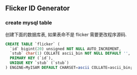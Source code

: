 ## Flicker ID Generator

### create mysql table

创建下面的数据库表, 如果表命不是 flicker 需要更改程序源码.
```sql
CREATE TABLE `flicker` (
  `id` bigint(20) unsigned NOT NULL AUTO_INCREMENT,
  `stub` char(1) COLLATE ascii_bin NOT NULL DEFAULT '',
  PRIMARY KEY (`id`),
  UNIQUE KEY `stub` (`stub`)
) ENGINE=MyISAM DEFAULT CHARSET=ascii COLLATE=ascii_bin;
```
